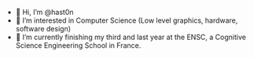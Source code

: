 - 👋 Hi, I’m @hast0n
- 👀 I’m interested in Computer Science (Low level graphics, hardware, software design)
- 🌱 I’m currently finishing my third and last year at the ENSC, a Cognitive Science Engineering School in France.
